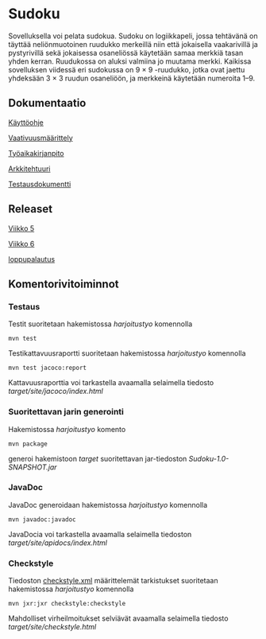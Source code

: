 # Sudoku

Sovelluksella voi pelata sudokua. Sudoku on logiikkapeli, jossa tehtävänä on täyttää neliönmuotoinen ruudukko merkeillä niin että jokaisella vaakarivillä ja pystyrivillä sekä jokaisessa osaneliössä käytetään samaa merkkiä tasan yhden kerran. Ruudukossa on aluksi valmiina jo muutama merkki. Kaikissa sovelluksen viidessä eri sudokussa on 9 × 9 -ruudukko, jotka ovat jaettu yhdeksään 3 × 3 ruudun osaneliöön, ja merkkeinä käytetään numeroita 1–9.

## Dokumentaatio

[Käyttöohje](https://github.com/henrhaat/otm-harkkatyo/blob/master/harjoitustyo/dokumentointi/kayttoohje.md)

[Vaativuusmäärittely](https://github.com/henrhaat/otm-harkkatyo/blob/master/harjoitustyo/dokumentointi/vaativuusmaarittely.md)

[Työaikakirjanpito](https://github.com/henrhaat/otm-harkkatyo/blob/master/harjoitustyo/dokumentointi/tuntikirjanpito.md)

[Arkkitehtuuri](https://github.com/henrhaat/otm-harkkatyo/blob/master/harjoitustyo/dokumentointi/arkkitehtuuri.md)

[Testausdokumentti](https://github.com/henrhaat/otm-harkkatyo/blob/master/harjoitustyo/dokumentointi/testaus.md)

## Releaset

[Viikko 5](https://github.com/henrhaat/otm-harkkatyo/releases/tag/viikko5)

[Viikko 6](https://github.com/henrhaat/otm-harkkatyo/releases/tag/viikko6)

[loppupalautus](https://github.com/henrhaat/otm-harkkatyo/releases/tag/loppupalautus)

## Komentorivitoiminnot

### Testaus

Testit suoritetaan hakemistossa *harjoitustyo* komennolla

```
mvn test 
```

Testikattavuusraportti suoritetaan hakemistossa *harjoitustyo* komennolla

```
mvn test jacoco:report 
```

Kattavuusraporttia voi tarkastella avaamalla selaimella tiedosto *target/site/jacoco/index.html*

### Suoritettavan jarin generointi

Hakemistossa *harjoitustyo* komento

```
mvn package 
```

generoi hakemistoon *target*  suoritettavan jar-tiedoston *Sudoku-1.0-SNAPSHOT.jar*

### JavaDoc

JavaDoc generoidaan hakemistossa *harjoitustyo* komennolla

```
mvn javadoc:javadoc 
```

JavaDocia voi tarkastella avaamalla selaimella tiedoston *target/site/apidocs/index.html* 

### Checkstyle

Tiedoston [checkstyle.xml](https://github.com/henrhaat/otm-harkkatyo/blob/master/harjoitustyo/checkstyle.xml) määrittelemät tarkistukset suoritetaan hakemistossa *harjoitustyo* komennolla

```
mvn jxr:jxr checkstyle:checkstyle
```

Mahdolliset virheilmoitukset selviävät avaamalla selaimella tiedosto *target/site/checkstyle.html*

